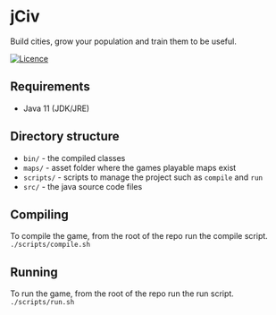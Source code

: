 # jCiv
Build cities, grow your population and train them to be useful.

[![Licence](https://img.shields.io/badge/Licence-ISC-blue.svg)](https://opensource.org/licenses/ISC)

## Requirements
* Java 11 (JDK/JRE)

## Directory structure
* `bin/` - the compiled classes
* `maps/` - asset folder where the games playable maps exist
* `scripts/` - scripts to manage the project such as `compile` and `run`
* `src/` - the java source code files

## Compiling
To compile the game, from the root of the repo run the compile script.
```./scripts/compile.sh```

## Running
To run the game, from the root of the repo run the run script.
```./scripts/run.sh```
